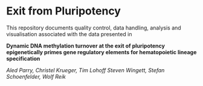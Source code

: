 # Exit from Pluripotency

This repository documents quality control, data handling, analysis and visualisation associated with the data presented in 

**Dynamic DNA methylation turnover at the exit of pluripotency epigenetically primes gene regulatory elements for hematopoietic lineage specification**

*Aled Parry, Christel Krueger, Tim Lohoff Steven Wingett, Stefan Schoenfelder, Wolf Reik*